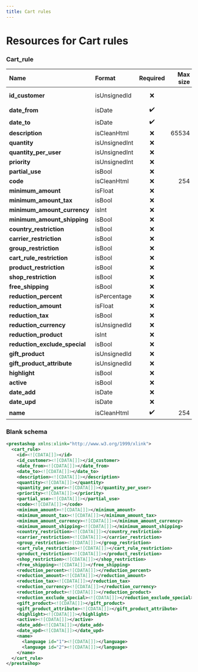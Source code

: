 ```yaml
---
title: Cart rules
---
```


# Resources for Cart rules

### Cart_rule

|             Name              |    Format     | Required | Max size | Description |
| :---------------------------- | :------------ | :------: | -------: | :---------- |
| **id_customer**               | isUnsignedId  | ❌        |          | Customer ID |
| **date_from**                 | isDate        | ✔️       |          |             |
| **date_to**                   | isDate        | ✔️       |          |             |
| **description**               | isCleanHtml   | ❌        | 65534    |             |
| **quantity**                  | isUnsignedInt | ❌        |          |             |
| **quantity_per_user**         | isUnsignedInt | ❌        |          |             |
| **priority**                  | isUnsignedInt | ❌        |          |             |
| **partial_use**               | isBool        | ❌        |          |             |
| **code**                      | isCleanHtml   | ❌        | 254      |             |
| **minimum_amount**            | isFloat       | ❌        |          |             |
| **minimum_amount_tax**        | isBool        | ❌        |          |             |
| **minimum_amount_currency**   | isInt         | ❌        |          |             |
| **minimum_amount_shipping**   | isBool        | ❌        |          |             |
| **country_restriction**       | isBool        | ❌        |          |             |
| **carrier_restriction**       | isBool        | ❌        |          |             |
| **group_restriction**         | isBool        | ❌        |          |             |
| **cart_rule_restriction**     | isBool        | ❌        |          |             |
| **product_restriction**       | isBool        | ❌        |          |             |
| **shop_restriction**          | isBool        | ❌        |          |             |
| **free_shipping**             | isBool        | ❌        |          |             |
| **reduction_percent**         | isPercentage  | ❌        |          |             |
| **reduction_amount**          | isFloat       | ❌        |          |             |
| **reduction_tax**             | isBool        | ❌        |          |             |
| **reduction_currency**        | isUnsignedId  | ❌        |          |             |
| **reduction_product**         | isInt         | ❌        |          |             |
| **reduction_exclude_special** | isBool        | ❌        |          |             |
| **gift_product**              | isUnsignedId  | ❌        |          |             |
| **gift_product_attribute**    | isUnsignedId  | ❌        |          |             |
| **highlight**                 | isBool        | ❌        |          |             |
| **active**                    | isBool        | ❌        |          |             |
| **date_add**                  | isDate        | ❌        |          |             |
| **date_upd**                  | isDate        | ❌        |          |             |
| **name**                      | isCleanHtml   | ✔️       | 254      |             |


### Blank schema

```xml
<prestashop xmlns:xlink="http://www.w3.org/1999/xlink">
  <cart_rule>
    <id><![CDATA[]]></id>
    <id_customer><![CDATA[]]></id_customer>
    <date_from><![CDATA[]]></date_from>
    <date_to><![CDATA[]]></date_to>
    <description><![CDATA[]]></description>
    <quantity><![CDATA[]]></quantity>
    <quantity_per_user><![CDATA[]]></quantity_per_user>
    <priority><![CDATA[]]></priority>
    <partial_use><![CDATA[]]></partial_use>
    <code><![CDATA[]]></code>
    <minimum_amount><![CDATA[]]></minimum_amount>
    <minimum_amount_tax><![CDATA[]]></minimum_amount_tax>
    <minimum_amount_currency><![CDATA[]]></minimum_amount_currency>
    <minimum_amount_shipping><![CDATA[]]></minimum_amount_shipping>
    <country_restriction><![CDATA[]]></country_restriction>
    <carrier_restriction><![CDATA[]]></carrier_restriction>
    <group_restriction><![CDATA[]]></group_restriction>
    <cart_rule_restriction><![CDATA[]]></cart_rule_restriction>
    <product_restriction><![CDATA[]]></product_restriction>
    <shop_restriction><![CDATA[]]></shop_restriction>
    <free_shipping><![CDATA[]]></free_shipping>
    <reduction_percent><![CDATA[]]></reduction_percent>
    <reduction_amount><![CDATA[]]></reduction_amount>
    <reduction_tax><![CDATA[]]></reduction_tax>
    <reduction_currency><![CDATA[]]></reduction_currency>
    <reduction_product><![CDATA[]]></reduction_product>
    <reduction_exclude_special><![CDATA[]]></reduction_exclude_special>
    <gift_product><![CDATA[]]></gift_product>
    <gift_product_attribute><![CDATA[]]></gift_product_attribute>
    <highlight><![CDATA[]]></highlight>
    <active><![CDATA[]]></active>
    <date_add><![CDATA[]]></date_add>
    <date_upd><![CDATA[]]></date_upd>
    <name>
      <language id="1"><![CDATA[]]></language>
      <language id="2"><![CDATA[]]></language>
    </name>
  </cart_rule>
</prestashop>
```

